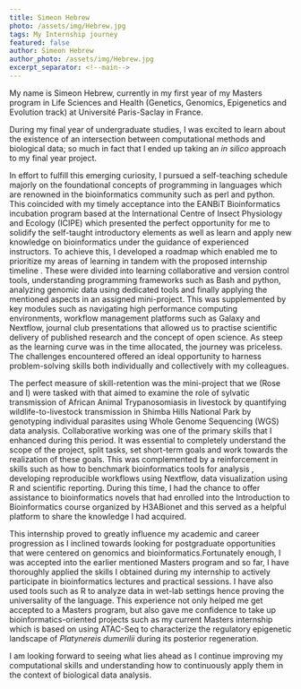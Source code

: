```yaml
---
title: Simeon Hebrew
photo: /assets/img/Hebrew.jpg
tags: My Internship journey
featured: false
author: Simeon Hebrew
author_photo: /assets/img/Hebrew.jpg
excerpt_separator: <!--main-->
---
```


<!--main-->

My name is Simeon Hebrew, currently in my first year of my Masters program in Life Sciences and Health (Genetics, Genomics, Epigenetics and Evolution track) at Université Paris-Saclay in France.

During my final year of undergraduate studies, I was excited to learn about the existence of an intersection between computational methods and biological data; so much in fact that I ended up taking an *in silico* approach to my final year project.

In effort to fulfill this emerging curiosity, I pursued a self-teaching schedule majorly on the foundational concepts of programming in languages which are renowned in the bioinformatics community such as perl and python. This coincided with my timely acceptance into the EANBiT Bioinformatics incubation program based at the International Centre of Insect Physiology and Ecology (ICIPE) which presented the perfect opportunity for me to solidify the self-taught introductory elements as well as learn and apply new knowledge on bioinformatics under the guidance of experienced instructors. To achieve this, I developed a roadmap which enabled me to prioritize my areas of learning in tandem with the proposed internship timeline . These were divided into learning collaborative and version control tools, understanding programming frameworks such as Bash and python, analyzing genomic data using dedicated tools and finally applying the mentioned aspects in an assigned mini-project. This was supplemented by key modules such as navigating high performance computing environments, workflow management platforms such as Galaxy and Nextflow, journal club presentations that allowed us to practise scientific delivery of published research and the concept of open science. As steep as the learning curve was in the time allocated, the journey was priceless. The challenges encountered offered an ideal opportunity to harness problem-solving skills both individually and collectively with my colleagues.

The perfect measure of skill-retention was the mini-project that we (Rose and I) were tasked with that aimed to examine the role of sylvatic transmission of African Animal Trypanosomiasis in livestock by quantifying wildlife-to-livestock transmission in Shimba Hills National Park by genotyping individual parasites using Whole Genome Sequencing (WGS) data analysis. Collaborative working was one of the primary skills that I enhanced during this period. It was essential to completely understand the scope of the project, split tasks, set short-term goals and work towards the realization of these goals. This was complemented by a reinforcement in skills such as how to benchmark bioinformatics tools for analysis , developing reproducible  workflows using Nextflow, data visualization using R and scientific reporting. During this time, I had the chance to offer assistance to bioinformatics novels that had enrolled into the Introduction to Bioinformatics course organized by H3ABionet and this served as a helpful platform to share the knowledge I had acquired.

This internship proved to greatly influence my academic and career progression as I inclined towards looking for postgraduate opportunities that were centered on genomics and bioinformatics.Fortunately enough, I was accepted into the earlier mentioned Masters program and so far, I have thoroughly applied the skills I obtained during my internship to actively participate in bioinformatics lectures and practical sessions. I have also used tools such as R to analyze data in wet-lab settings hence proving the universality of the language. This experience not only helped me get accepted to a Masters program, but also gave me confidence to take up bioinformatics-oriented projects such as my current Masters internship which is based on using ATAC-Seq to characterize the regulatory epigenetic landscape of *Platynereis dumerilii* during its posterior regeneration.

I am looking forward to seeing what lies ahead as I continue improving my computational skills and understanding how to continuously apply them in the context of biological data analysis.
